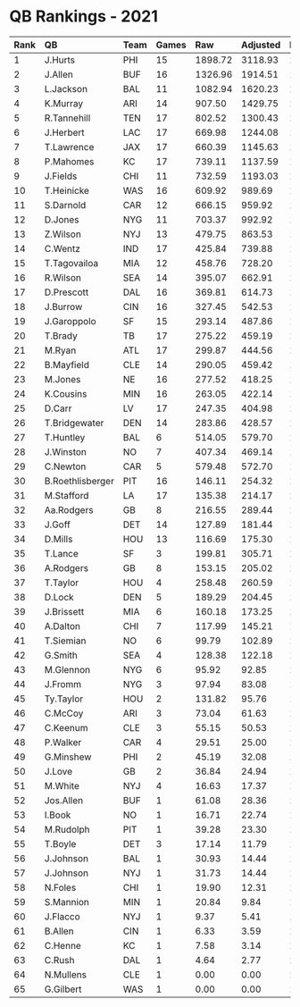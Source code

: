 # QB Rankings - 2021

| Rank | QB               | Team | Games | Raw     | Adjusted | Difficulty | Avg/Game | Normalized |
| :----| :----------------| :----| :-----| :-------| :--------| :----------| :--------| :----------|
| 1    | J.Hurts          | PHI  | 15    | 1898.72 | 3118.93  | 1.000      | 207.93   | 132.27     |
| 2    | J.Allen          | BUF  | 16    | 1326.96 | 1914.51  | 1.000      | 119.66   | 96.94      |
| 3    | L.Jackson        | BAL  | 11    | 1082.94 | 1620.23  | 1.000      | 147.29   | 80.62      |
| 4    | K.Murray         | ARI  | 14    | 907.50  | 1429.75  | 1.000      | 102.12   | 79.38      |
| 5    | R.Tannehill      | TEN  | 17    | 802.52  | 1300.43  | 1.000      | 76.50    | 78.66      |
| 6    | J.Herbert        | LAC  | 17    | 669.98  | 1244.08  | 1.000      | 73.18    | 76.84      |
| 7    | T.Lawrence       | JAX  | 17    | 660.39  | 1145.63  | 1.000      | 67.39    | 73.68      |
| 8    | P.Mahomes        | KC   | 17    | 739.11  | 1137.59  | 1.000      | 66.92    | 73.42      |
| 9    | J.Fields         | CHI  | 11    | 732.59  | 1193.03  | 1.000      | 108.46   | 69.07      |
| 10   | T.Heinicke       | WAS  | 16    | 609.92  | 989.69   | 1.000      | 61.86    | 67.90      |
| 11   | S.Darnold        | CAR  | 12    | 666.15  | 959.92   | 1.000      | 79.99    | 63.68      |
| 12   | D.Jones          | NYG  | 11    | 703.37  | 992.92   | 1.000      | 90.27    | 63.66      |
| 13   | Z.Wilson         | NYJ  | 13    | 479.75  | 863.53   | 1.000      | 66.43    | 61.77      |
| 14   | C.Wentz          | IND  | 17    | 425.84  | 739.88   | 1.000      | 43.52    | 60.62      |
| 15   | T.Tagovailoa     | MIA  | 12    | 458.76  | 728.20   | 1.000      | 60.68    | 57.20      |
| 16   | R.Wilson         | SEA  | 14    | 395.07  | 662.91   | 1.000      | 47.35    | 56.55      |
| 17   | D.Prescott       | DAL  | 16    | 369.81  | 614.73   | 1.000      | 38.42    | 56.12      |
| 18   | J.Burrow         | CIN  | 16    | 327.45  | 542.53   | 1.000      | 33.91    | 53.85      |
| 19   | J.Garoppolo      | SF   | 15    | 293.14  | 487.86   | 1.000      | 32.52    | 51.74      |
| 20   | T.Brady          | TB   | 17    | 275.22  | 459.19   | 1.000      | 27.01    | 51.59      |
| 21   | M.Ryan           | ATL  | 17    | 299.87  | 444.56   | 1.000      | 26.15    | 51.12      |
| 22   | B.Mayfield       | CLE  | 14    | 290.05  | 459.42   | 1.000      | 32.82    | 50.49      |
| 23   | M.Jones          | NE   | 16    | 277.52  | 418.25   | 1.000      | 26.14    | 50.27      |
| 24   | K.Cousins        | MIN  | 16    | 263.05  | 422.14   | 1.000      | 26.38    | 50.07      |
| 25   | D.Carr           | LV   | 17    | 247.35  | 404.98   | 1.000      | 23.82    | 49.84      |
| 26   | T.Bridgewater    | DEN  | 14    | 283.86  | 428.57   | 1.000      | 30.61    | 49.57      |
| 27   | T.Huntley        | BAL  | 6     | 514.05  | 579.70   | 1.000      | 96.62    | 49.11      |
| 28   | J.Winston        | NO   | 7     | 407.34  | 469.14   | 1.000      | 67.02    | 48.60      |
| 29   | C.Newton         | CAR  | 5     | 579.48  | 572.70   | 1.000      | 114.54   | 48.11      |
| 30   | B.Roethlisberger | PIT  | 16    | 146.11  | 254.32   | 1.000      | 15.89    | 44.80      |
| 31   | M.Stafford       | LA   | 17    | 135.38  | 214.17   | 1.000      | 12.60    | 43.70      |
| 32   | Aa.Rodgers       | GB   | 8     | 216.55  | 289.44   | 1.000      | 36.18    | 43.70      |
| 33   | J.Goff           | DET  | 14    | 127.89  | 181.44   | 1.000      | 12.96    | 42.22      |
| 34   | D.Mills          | HOU  | 13    | 116.69  | 175.30   | 1.000      | 13.48    | 41.88      |
| 35   | T.Lance          | SF   | 3     | 199.81  | 305.71   | 1.000      | 101.90   | 41.73      |
| 36   | A.Rodgers        | GB   | 8     | 153.15  | 205.02   | 1.000      | 25.63    | 41.69      |
| 37   | T.Taylor         | HOU  | 4     | 258.48  | 260.59   | 1.000      | 65.15    | 41.51      |
| 38   | D.Lock           | DEN  | 5     | 189.29  | 204.45   | 1.000      | 40.89    | 40.85      |
| 39   | J.Brissett       | MIA  | 6     | 160.18  | 173.25   | 1.000      | 28.87    | 40.49      |
| 40   | A.Dalton         | CHI  | 7     | 117.99  | 145.21   | 1.000      | 20.74    | 40.09      |
| 41   | T.Siemian        | NO   | 6     | 99.79   | 102.89   | 1.000      | 17.15    | 39.24      |
| 42   | G.Smith          | SEA  | 4     | 128.38  | 122.18   | 1.000      | 30.54    | 39.02      |
| 43   | M.Glennon        | NYG  | 6     | 95.92   | 92.85    | 1.000      | 15.48    | 38.78      |
| 44   | J.Fromm          | NYG  | 3     | 97.94   | 83.08    | 1.000      | 27.69    | 38.15      |
| 45   | Ty.Taylor        | HOU  | 2     | 131.82  | 95.76    | 1.000      | 47.88    | 38.12      |
| 46   | C.McCoy          | ARI  | 3     | 73.04   | 61.63    | 1.000      | 20.54    | 37.80      |
| 47   | C.Keenum         | CLE  | 3     | 55.15   | 50.53    | 1.000      | 16.84    | 37.63      |
| 48   | P.Walker         | CAR  | 4     | 29.51   | 25.00    | 1.000      | 6.25     | 37.26      |
| 49   | G.Minshew        | PHI  | 2     | 45.19   | 32.08    | 1.000      | 16.04    | 37.25      |
| 50   | J.Love           | GB   | 2     | 36.84   | 24.94    | 1.000      | 12.47    | 37.15      |
| 51   | M.White          | NYJ  | 4     | 16.63   | 17.37    | 1.000      | 4.34     | 37.13      |
| 52   | Jos.Allen        | BUF  | 1     | 61.08   | 28.36    | 1.000      | 28.36    | 37.11      |
| 53   | I.Book           | NO   | 1     | 16.71   | 22.74    | 1.000      | 22.74    | 37.08      |
| 54   | M.Rudolph        | PIT  | 1     | 39.28   | 23.30    | 1.000      | 23.30    | 37.05      |
| 55   | T.Boyle          | DET  | 3     | 17.14   | 11.79    | 1.000      | 3.93     | 37.00      |
| 56   | J.Johnson        | BAL  | 1     | 30.93   | 14.44    | 1.000      | 14.44    | 36.96      |
| 57   | J.Johnson        | NYJ  | 1     | 31.73   | 14.44    | 1.000      | 14.44    | 36.96      |
| 58   | N.Foles          | CHI  | 1     | 19.90   | 12.31    | 1.000      | 12.31    | 36.94      |
| 59   | S.Mannion        | MIN  | 1     | 20.84   | 9.84     | 1.000      | 9.84     | 36.92      |
| 60   | J.Flacco         | NYJ  | 1     | 9.37    | 5.41     | 1.000      | 5.41     | 36.87      |
| 61   | B.Allen          | CIN  | 1     | 6.33    | 3.59     | 1.000      | 3.59     | 36.85      |
| 62   | C.Henne          | KC   | 1     | 7.58    | 3.14     | 1.000      | 3.14     | 36.85      |
| 63   | C.Rush           | DAL  | 1     | 4.64    | 2.77     | 1.000      | 2.77     | 36.84      |
| 64   | N.Mullens        | CLE  | 1     | 0.00    | 0.00     | 1.000      | 0.00     | 36.81      |
| 65   | G.Gilbert        | WAS  | 1     | 0.00    | 0.00     | 1.000      | 0.00     | 36.81      |

